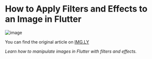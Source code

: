 #  **How to Apply Filters and Effects to an Image in Flutter**

![image](https://user-images.githubusercontent.com/45148177/233026040-4b4fd8bd-d575-449a-9dd9-e5294219a370.png)

You can find the original article on [IMG.LY](https://img.ly/blog/how-to-add-stickers-and-overlays-to-a-video-in-flutter-test/)

_Learn how to manipulate images in Flutter with filters and effects._
